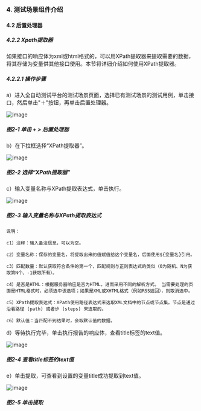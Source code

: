 ### 4. 测试场景组件介绍

#### 4.2 后置处理器

##### 4.2.2 Xpath提取器

如果接口的响应体为xml或html格式的，可以用XPath提取器来提取需要的数据，将其存储为变量供其他接口使用。本节将详细介绍如何使用XPath提取器。

##### 4.2.2.1 操作步骤

a）进入全自动测试平台的测试场景页面，选择已有测试场景的测试用例，单击接口，然后单击"＋"按钮，再单击后置处理器。

![image](https://user-images.githubusercontent.com/79617492/192221328-934f24bf-3265-4b51-8626-69d8e18228b2.png)

##### 图2-1 单击 + > 后置处理器

b）在下拉框选择“XPath提取器”。

![image](https://user-images.githubusercontent.com/79617492/192221353-0bedbc2d-9050-4c05-8639-ba24d5bd16ad.png)

##### 图2-2 选择“XPath提取器”

c）输入变量名称与XPath提取表达式，单击执行。

![image](https://user-images.githubusercontent.com/79617492/192221372-4763938f-4434-4fe9-bd2c-05d95d64c8bc.png)

##### 图2-3 输入变量名称与XPath提取表达式

```
说明：

c1）注释：输入备注信息，可以为空。

c2）变量名称：保存的变量名，将提取出来的值赋值给这个变量名，后面使用${变量名}引用。

c3）匹配数量：默认获取符合条件的第一个，匹配规则与正则表达式的类似（0为随机、N为获取第N个、-1获取所有）。

c4）是否是HTML：根据服务器响应是否为HTML，进而采用不同的解析方式。 当需要处理的页面是HTML格式时，必须选中该选项；如果是XML或XHTML格式（例如RSS返回），则取消选中。

c5）XPath提取表达式：XPath使用路径表达式来选取XML文档中的节点或节点集。节点是通过沿着路径 (path) 或者步 (steps) 来选取的。

c6）默认值：当匹配不到结果时，会取默认值的数据。
```

d）等待执行完毕，单击执行报告的响应体，查看title标签的text值。

![image](https://user-images.githubusercontent.com/79617492/192221387-d4dc0573-3023-4c21-959f-6fe0783e5300.png)

##### 图2-4 查看title标签的text值

e）单击提取，可查看到设置的变量title成功提取到text值。

![image](https://user-images.githubusercontent.com/79617492/192221409-7cd4e03b-ceb4-40c7-b5c3-722f5bacb499.png)

##### 图2-5 单击提取
